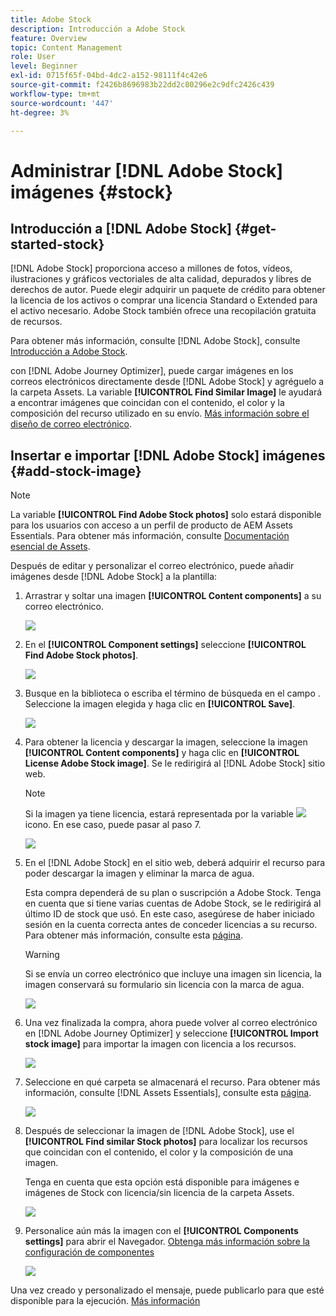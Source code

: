 ```yaml
---
title: Adobe Stock
description: Introducción a Adobe Stock
feature: Overview
topic: Content Management
role: User
level: Beginner
exl-id: 0715f65f-04bd-4dc2-a152-98111f4c42e6
source-git-commit: f2426b8696983b22dd2c80296e2c9dfc2426c439
workflow-type: tm+mt
source-wordcount: '447'
ht-degree: 3%

---
```


# Administrar [!DNL Adobe Stock] imágenes {#stock}

## Introducción a [!DNL Adobe Stock] {#get-started-stock}

[!DNL Adobe Stock] proporciona acceso a millones de fotos, vídeos, ilustraciones y gráficos vectoriales de alta calidad, depurados y libres de derechos de autor. Puede elegir adquirir un paquete de crédito para obtener la licencia de los activos o comprar una licencia Standard o Extended para el activo necesario. Adobe Stock también ofrece una recopilación gratuita de recursos.

Para obtener más información, consulte [!DNL Adobe Stock], consulte [Introducción a Adobe Stock](https://helpx.adobe.com/stock/get-started.html).

con [!DNL Adobe Journey Optimizer], puede cargar imágenes en los correos electrónicos directamente desde [!DNL Adobe Stock] y agréguelo a la carpeta Assets. La variable **[!UICONTROL Find Similar Image]** le ayudará a encontrar imágenes que coincidan con el contenido, el color y la composición del recurso utilizado en su envío.
[Más información sobre el diseño de correo electrónico](design-emails.md).

## Insertar e importar [!DNL Adobe Stock] imágenes {#add-stock-image}

>[!NOTE]
>
> La variable **[!UICONTROL Find Adobe Stock photos]** solo estará disponible para los usuarios con acceso a un perfil de producto de AEM Assets Essentials. Para obtener más información, consulte [Documentación esencial de Assets](https://experienceleague.adobe.com/docs/experience-manager-assets-essentials/help/get-started-admins/deploy-administer.html#add-users-to-essentials).

Después de editar y personalizar el correo electrónico, puede añadir imágenes desde [!DNL Adobe Stock] a la plantilla:

1. Arrastrar y soltar una imagen **[!UICONTROL Content components]** a su correo electrónico.

   ![](assets/stock_1.png)

1. En el **[!UICONTROL Component settings]** seleccione **[!UICONTROL Find Adobe Stock photos]**.

   ![](assets/stock_2.png)

1. Busque en la biblioteca o escriba el término de búsqueda en el campo . Seleccione la imagen elegida y haga clic en **[!UICONTROL Save]**.

   ![](assets/stock_3.png)

1. Para obtener la licencia y descargar la imagen, seleccione la imagen **[!UICONTROL Content components]** y haga clic en **[!UICONTROL License Adobe Stock image]**. Se le redirigirá al [!DNL Adobe Stock] sitio web.

   >[!NOTE]
   > Si la imagen ya tiene licencia, estará representada por la variable ![](assets/stock_10.png) icono. En ese caso, puede pasar al paso 7.

   ![](assets/stock_4.png)

1. En el [!DNL Adobe Stock] en el sitio web, deberá adquirir el recurso para poder descargar la imagen y eliminar la marca de agua.

   Esta compra dependerá de su plan o suscripción a Adobe Stock. Tenga en cuenta que si tiene varias cuentas de Adobe Stock, se le redirigirá al último ID de stock que usó. En este caso, asegúrese de haber iniciado sesión en la cuenta correcta antes de conceder licencias a su recurso.
Para obtener más información, consulte esta [página](https://stock.adobe.com/plans).

   >[!WARNING]
   > Si se envía un correo electrónico que incluye una imagen sin licencia, la imagen conservará su formulario sin licencia con la marca de agua.

   ![](assets/stock_5.png)

1. Una vez finalizada la compra, ahora puede volver al correo electrónico en [!DNL Adobe Journey Optimizer] y seleccione **[!UICONTROL Import stock image]** para importar la imagen con licencia a los recursos.

   ![](assets/stock_6.png)

1. Seleccione en qué carpeta se almacenará el recurso. Para obtener más información, consulte [!DNL Assets Essentials], consulte esta [página](assets-essentials.md#get-started-assets-essentials).

   ![](assets/stock_7.png)

1. Después de seleccionar la imagen de [!DNL Adobe Stock], use el **[!UICONTROL Find similar Stock photos]** para localizar los recursos que coincidan con el contenido, el color y la composición de una imagen.

   Tenga en cuenta que esta opción está disponible para imágenes e imágenes de Stock con licencia/sin licencia de la carpeta Assets.

   ![](assets/stock_8.png)

1. Personalice aún más la imagen con el **[!UICONTROL Components settings]** para abrir el Navegador. [Obtenga más información sobre la configuración de componentes](content-components.md)

   ![](assets/stock_11.png)

Una vez creado y personalizado el mensaje, puede publicarlo para que esté disponible para la ejecución. [Más información](../messages/publish-manage-message.md)

